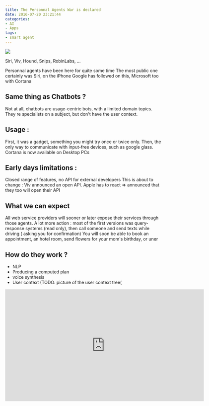 ```yaml
---
title: The Personnal Agents War is declared
date: 2016-07-20 23:21:44
categories:
- AI
- Apps
tags:
- smart agent
---
```


<img src="/images/thumbnails/siri.jpg" />

Siri, Viv, Hound, Snips, RobinLabs, ...


Personnal agents have been here for quite some time
The most public one certainly was Siri, on the iPhone
Google has followed on this, Microsoft too with Cortana

## Same thing as Chatbots ?

Not at all, chatbots are usage-centric bots, with a limited domain topics.
They re specialists on a subject, but don't have the user context.

## Usage :
First, it was a gadget, something you might try once or twice only.
Then, the only way to communicate with input-free devices, such as google glass.
Cortana is now available on Desktop PCs

## Early days limitations :

Closed range of features, no API for external developers
This is about to change :
Viv announced an open API.
Apple has to react => announced that they too will open their API


## What we can expect

All web service providers will sooner or later expose their services through those agents.
A lot more action : most of the first versions was query-response systems (read only), then call someone and send texts while driving ( asking you for confirmation)
You will soon be able to book an appointment, an hotel room, send flowers for your mom's birthday, or uner


## How do they work ?

- NLP
- Producing a computed plan
- voice synthesis
- User context (TODO: picture of the user context tree(



<iframe width="640" height="360" src="https://www.youtube.com/embed/MI07aeZqeco?rel=0" frameborder="0" allowfullscreen></iframe>
